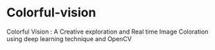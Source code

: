 # Colorful-vision
Colorful Vision : A Creative exploration and Real time Image Coloration using deep learning  technique and OpenCV
